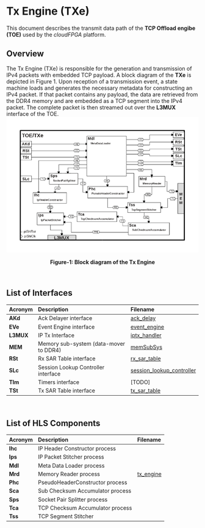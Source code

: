 # Tx Engine (TXe)
This document describes the transmit data path of the **TCP Offload engibe (TOE)** used by the *cloudFPGA* platform.
 
## Overview  
The Tx Engine (TXe) is responsible for the generation and transmission of IPv4 packets with embedded TCP payload.
A block diagram of the **TXe** is depicted in Figure 1.
Upon reception of a transmission event, a state machine loads and generates the necessary metadata for constructing an IPv4 packet. 
If that packet contains any payload, the data are retrieved from the DDR4 memory and are embedded as a TCP segment into the IPv4 packet. 
The complete packet is then streamed out over the **L3MUX** interface of the TOE.
![Block diagram of the TOE/TXe](./images/Fig-TOE-TXe-Structure.bmp#center)
<p align="center"><b>Figure-1: Block diagram of the Tx Engine</b></p>
<br>

## List of Interfaces

| Acronym         | Description                                           | Filename
|:----------------|:------------------------------------------------------|:--------------
| **AKd**         | Ack Delayer interface                                 | [ack_delay](../../SRA/LIB/SHELL/LIB/hls/toe/src/ack_delay/ack_delay.cpp)  
| **EVe**         | Event Engine interface                                | [event_engine](../../SRA/LIB/SHELL/LIB/hls/toe/src/event_engine/event_engine.cpp)
| **L3MUX**       | IP Tx Interface                                       | [iptx_handler](../../SRA/LIB/SHELL/LIB/hls/iprx_handler/src/iprx_handler.cpp)
| **MEM**         | Memory sub-system (data-mover to DDR4)                | [memSubSys](../../SRA/LIB/SHELL/LIB/hdl/mem/memSubSys.v)
| **RSt**         | Rx SAR Table interface                                | [rx_sar_table](../../SRA/LIB/SHELL/LIB/hls/toe/src/rx_sar_table/rx_sar_table.cpp)
| **SLc**         | Session Lookup Controller interface                   | [session_lookup_controller](../../SRA/LIB/SHELL/LIB/hls/toe/src/session_lookup_controller/session_lookup_controller.cpp)
| **TIm**         | Timers interface                                      | [TODO]
| **TSt**         | Tx SAR Table interface                                | [tx_sar_table](../../SRA/LIB/SHELL/LIB/hls/toe/src/tx_sar_table/tx_sar_table.cpp)

<br>

## List of HLS Components

| Acronym         | Description                                           | Filename
|:----------------|:------------------------------------------------------|:--------------
| **Ihc**         | IP Header Constructor process                         | 
| **Ips**         | IP Packet Stitcher process                            |
| **Mdl**         | Meta Data Loader process                              | 
| **Mrd**         | Memory Reader process                                 | [tx_engine](../../SRA/LIB/SHELL/LIB/hls/toe/src/tx_engine/tx_engine.cpp)
| **Phc**         | PseudoHeaderConstructor process                       | 
| **Sca**         | Sub Checksum Accumulator process                      | 
| **Sps**         | Socket Pair Splitter process                          | 
| **Tca**         | TCP Checksum Accumulator process                      | 
| **Tss**         | TCP Segment Stitcher                                  | 

<br>
